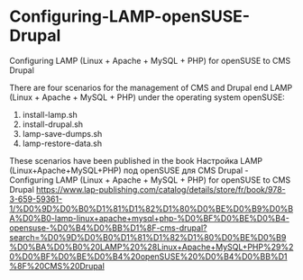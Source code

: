 # Configuring-LAMP-openSUSE-Drupal
Configuring LAMP (Linux + Apache + MySQL + PHP) for openSUSE to CMS Drupal

There are four scenarios for the management of CMS and Drupal end LAMP (Linux + Apache + MySQL + PHP) under the operating system openSUSE:

1. install-lamp.sh
2. install-drupal.sh
3. lamp-save-dumps.sh
4. lamp-restore-data.sh

These scenarios have been published in the book Настройка LAMP (Linux+Apache+MySQL+PHP) под openSUSE для CMS Drupal -  Configuring LAMP (Linux + Apache + MySQL + PHP) for openSUSE to CMS Drupal https://www.lap-publishing.com/catalog/details/store/fr/book/978-3-659-59361-1/%D0%9D%D0%B0%D1%81%D1%82%D1%80%D0%BE%D0%B9%D0%BA%D0%B0-lamp-linux+apache+mysql+php-%D0%BF%D0%BE%D0%B4-opensuse-%D0%B4%D0%BB%D1%8F-cms-drupal?search=%D0%9D%D0%B0%D1%81%D1%82%D1%80%D0%BE%D0%B9%D0%BA%D0%B0%20LAMP%20%28Linux+Apache+MySQL+PHP%29%20%D0%BF%D0%BE%D0%B4%20openSUSE%20%D0%B4%D0%BB%D1%8F%20CMS%20Drupal
